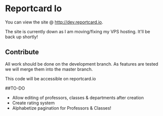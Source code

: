 Reportcard Io
=========
You can view the site @ http://dev.reportcard.io.

The site is currently down as I am moving/fixing my VPS hosting. It'll be back up shortly!



## Contribute   

All work should be done on the development branch. As features are tested we will merge them into the master branch.

This code will be accessible on reportcard.io


##TO-DO

* Allow editing of professors, classes & departments after creation
* Create rating system
* Alphabetize pagination for Professors & Classes!

